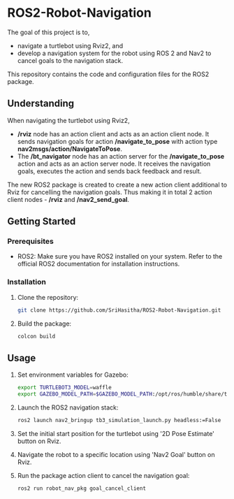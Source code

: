 # ROS2-Robot-Navigation
The goal of this project is to,
- navigate a turtlebot using Rviz2, and 
- develop a navigation system for the robot using ROS 2 and Nav2 to cancel goals to the navigation stack.

This repository contains the code and configuration files for the ROS2 package.

## Understanding
When navigating the turtlebot using Rviz2,
- **/rviz** node has an action client and acts as an action client node. It sends navigation goals for action **/navigate_to_pose** with action type **nav2msgs/action/NavigateToPose**. 
- The **/bt_navigator** node has an action server for the **/navigate_to_pose** action and acts as an action server node. It receives the navigation goals, executes the action and sends back feedback and result.

The new ROS2 package is created to create a new action client additional to Rviz for cancelling the navigation goals. Thus making it in total 2 action client nodes - **/rviz** and **/nav2_send_goal**.

## Getting Started

### Prerequisites

- ROS2: Make sure you have ROS2 installed on your system. Refer to the official ROS2 documentation for installation instructions.

### Installation

1. Clone the repository:

   ```bash
   git clone https://github.com/SriHasitha/ROS2-Robot-Navigation.git
   
2. Build the package:
   ```bash
   colcon build

## Usage

1. Set environment variables for Gazebo:

   ```bash
   export TURTLEBOT3_MODEL=waffle
   export GAZEBO_MODEL_PATH=$GAZEBO_MODEL_PATH:/opt/ros/humble/share/turtlebot3_gazebo/models

2. Launch the ROS2 navigation stack:
 
   ```bash
   ros2 launch nav2_bringup tb3_simulation_launch.py headless:=False
   
3. Set the initial start position for the turtlebot using '2D Pose Estimate' button on Rviz.
4. Navigate the robot to a specific location using 'Nav2 Goal' button on Rviz.
5. Run the package action client to cancel the navigation goal:

   ```bash
   ros2 run robot_nav_pkg goal_cancel_client



   

